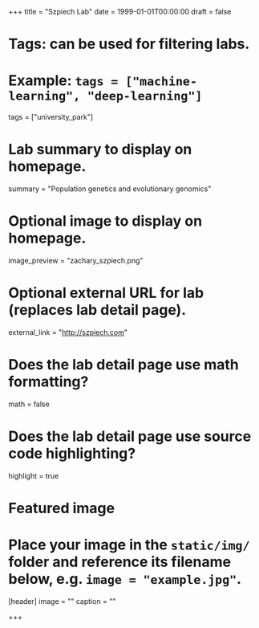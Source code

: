 +++
title = "Szpiech Lab"
date = 1999-01-01T00:00:00
draft = false

# Tags: can be used for filtering labs.
# Example: `tags = ["machine-learning", "deep-learning"]`
tags = ["university_park"]

# Lab summary to display on homepage.
summary = "Population genetics and evolutionary genomics"

# Optional image to display on homepage.
image_preview = "zachary_szpiech.png"

# Optional external URL for lab (replaces lab detail page).
external_link = "http://szpiech.com"

# Does the lab detail page use math formatting?
math = false

# Does the lab detail page use source code highlighting?
highlight = true

# Featured image
# Place your image in the `static/img/` folder and reference its filename below, e.g. `image = "example.jpg"`.
[header]
image = ""
caption = ""

+++
